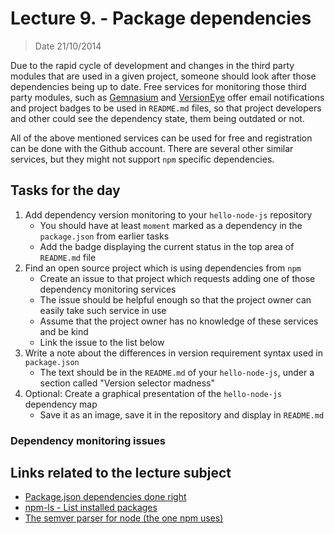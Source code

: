 # Lecture 9. - Package dependencies

> Date 21/10/2014

Due to the rapid cycle of development and changes in the third party modules that are used in a
given project, someone should look after those dependencies being up to date.
Free services for monitoring those third party modules,
such as [Gemnasium][] and [VersionEye][] offer email notifications and project badges
to be used in `README.md` files, so that project developers and other could see the dependency state,
them being outdated or not.

All of the above mentioned services can be used for free and registration can be done with the Github account.
There are several other similar services, but they might not support `npm` specific dependencies.

## Tasks for the day

1. Add dependency version monitoring to your `hello-node-js` repository
   - You should have at least `moment` marked as a dependency in the `package.json` from earlier tasks
   - Add the badge displaying the current status in the top area of `README.md` file
2. Find an open source project which is using dependencies from `npm`
   - Create an issue to that project which requests adding one of those dependency monitoring services
   - The issue should be helpful enough so that the project owner can easily take such service in use
   - Assume that the project owner has no knowledge of these services and be kind
   - Link the issue to the list below
3. Write a note about the differences in version requirement syntax used in `package.json`
   - The text should be in the `README.md` of your `hello-node-js`, under a section called "Version selector madness"
4. Optional: Create a graphical presentation of the `hello-node-js` dependency map
   - Save it as an image, save it in the repository and display in `README.md`


### Dependency monitoring issues


## Links related to the lecture subject

* [Package.json dependencies done right](http://blog.nodejitsu.com/package-dependencies-done-right/ "Package.json dependencies done right")
* [npm-ls - List installed packages](https://www.npmjs.org/doc/cli/npm-ls.html "List installed packages")
* [The semver parser for node (the one npm uses)](https://github.com/npm/node-semver "The semver parser for node (the one npm uses)")

[Gemnasium]: https://gemnasium.com/ "Gemnasium monitors your project dependencies and alerts you about updates and security vulnerabilities"
[VersionEye]: http://www.versioneye.com/ "Notification System for Software Libraries"
